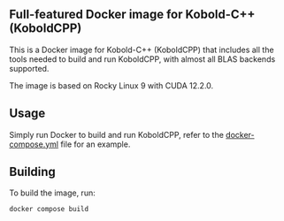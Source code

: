 ## Full-featured Docker image for Kobold-C++ (KoboldCPP)

This is a Docker image for Kobold-C++ (KoboldCPP) that includes all the tools needed to build and run KoboldCPP, with almost all BLAS backends supported.

The image is based on Rocky Linux 9 with CUDA 12.2.0.

## Usage

Simply run Docker to build and run KoboldCPP, refer to the [docker-compose.yml](docker-compose.yml) file for an example.

## Building

To build the image, run:

```bash
docker compose build
```
